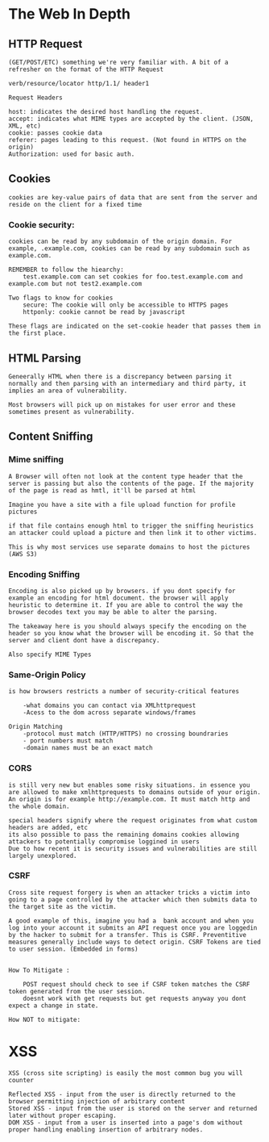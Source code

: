 # The Web In Depth 

## HTTP Request 
    (GET/POST/ETC) something we're very familiar with. A bit of a refresher on the format of the HTTP Request

    verb/resource/locator http/1.1/ header1  

    Request Headers

    host: indicates the desired host handling the request. 
    accept: indicates what MIME types are accepted by the client. (JSON, XML, etc)
    cookie: passes cookie data 
    referer: pages leading to this request. (Not found in HTTPS on the origin)
    Authorization: used for basic auth.     


## Cookies

    cookies are key-value pairs of data that are sent from the server and reside on the client for a fixed time 

### Cookie security:
    cookies can be read by any subdomain of the origin domain. For example, .example.com, cookies can be read by any subdomain such as example.com. 

    REMEMBER to follow the hiearchy: 
        test.example.com can set cookies for foo.test.example.com and example.com but not test2.example.com   

    Two flags to know for cookies
        secure: The cookie will only be accessible to HTTPS pages
        httponly: cookie cannot be read by javascript

    These flags are indicated on the set-cookie header that passes them in the first place. 

## HTML Parsing
    
    Geneerally HTML when there is a discrepancy between parsing it normally and then parsing with an intermediary and third party, it implies an area of vulnerability. 

    Most browsers will pick up on mistakes for user error and these sometimes present as vulnerability. 

## Content Sniffing

### Mime sniffing 
    
    A Browser will often not look at the content type header that the server is passing but also the contents of the page. If the majority of the page is read as hmtl, it'll be parsed at html 

    Imagine you have a site with a file upload function for profile pictures 

    if that file contains enough html to trigger the sniffing heuristics an attacker could upload a picture and then link it to other victims. 

    This is why most services use separate domains to host the pictures (AWS S3)

### Encoding Sniffing 

    Encoding is also picked up by browsers. if you dont specify for example an encoding for html document. the browser will apply heuristic to determine it. If you are able to control the way the browser decodes text you may be able to alter the parsing. 

    The takeaway here is you should always specify the encoding on the header so you know what the browser will be encoding it. So that the server and client dont have a discrepancy. 

    Also specify MIME Types

### Same-Origin Policy 

    is how browsers restricts a number of security-critical features 

        -what domains you can contact via XMLhttprequest 
        -Acess to the dom across separate windows/frames 

    Origin Matching
        -protocol must match (HTTP/HTTPS) no crossing boundraries
        - port numbers must match 
        -domain names must be an exact match

### CORS

    is still very new but enables some risky situations. in essence you are allowed to make xmlhttprequests to domains outside of your origin. An origin is for example http://example.com. It must match http and the whole domain.

    special headers signify where the request originates from what custom headers are added, etc 
    its also possible to pass the remaining domains cookies allowing attackers to potentially compromise loggined in users
    Due to how recent it is security issues and vulnerabilities are still largely unexplored. 

### CSRF

    Cross site request forgery is when an attacker tricks a victim into going to a page controlled by the attacker which then submits data to the target site as the victim. 

    A good example of this, imagine you had a  bank account and when you log into your account it submits an API request once you are loggedin by the hacker to submit for a transfer. This is CSRF. Preventitive measures generally include ways to detect origin. CSRF Tokens are tied to user session. (Embedded in forms) 


    How To Mitigate :

        POST request should check to see if CSRF token matches the CSRF token generated from the user session.   
        doesnt work with get requests but get requests anyway you dont expect a change in state. 

    How NOT to mitigate: 


# XSS 

    XSS (cross site scripting) is easily the most common bug you will counter

    Reflected XSS - input from the user is directly returned to the browser permitting injection of arbitrary content
    Stored XSS - input from the user is stored on the server and returned later without proper escaping. 
    DOM XSS - input from a user is inserted into a page's dom without proper handling enabling insertion of arbitrary nodes.

    

